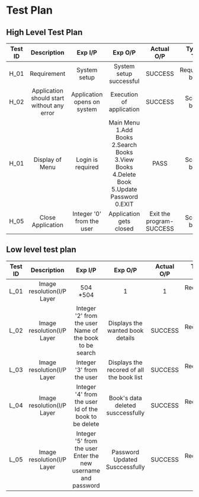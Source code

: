 # Test Plan

## High Level Test Plan

| Test ID |                 Description                |                    Exp I/P                    |          Exp O/P         | Actual O/P |    Type Of Test   |
|:-------:|:------------------------------------------:|:---------------------------------------------:|:------------------------:|:----------:|:-----------------:|
| H_01    | Requirement                                | System setup                                  | System setup successful  | SUCCESS    | Requirement based |
| H_02    | Application should start without any error | Application opens on system                   | Execution of application | SUCCESS    | Scenario based    |
| H_01|Display of Menu| Login is required | Main Menu<br>1.Add Books<br>2.Search Books<br>3.View Books<br>4.Delete Book<br> 5.Update Password<br>0.EXIT| PASS | Scenario based|
| H_05    | Close Application                          | Integer '0' from the user  | Application gets closed  | Exit the program-SUCCESS    | Scenario based    |


## Low level test plan


| Test ID |    Description    |                    Exp I/P                    |         Exp O/P         |    Actual O/P  |  Type Of Test  |
|:-------:|:-----------------:|:---------------------------------------------:|:-----------------------:|:--------------:|:--------------:|
| L_01    | Image resolution(I/P Layer | 504 *504 | 1  | 1 | Requirement based |
| L_02    | Image resolution(I/P Layer |  Integer '2' from the user <br> Name of the book to be search | Displays the wanted book details  |   SUCCESS      | Requirement based |
| L_03    | Image resolution(I/P Layer |  Integer '3' from the user       | Displays the recored of all the book list       |   SUCCESS      | Requirement based |
| L_04    | Image resolution(I/P Layer |  Integer '4' from the user <br> Id of the book to be delete | Book's data deleted susccessfully       |   SUCCESS      | Requirement based |
| L_05    | Image resolution(I/P Layer |  Integer '5' from the user <br> Enter the new username and password | Password Updated Susccessfully |   SUCCESS  | Requirement based |
